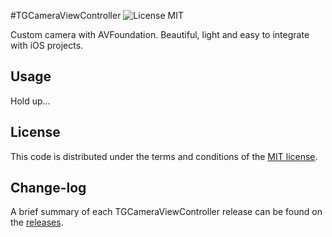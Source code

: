 #TGCameraViewController ![License MIT](https://go-shields.herokuapp.com/license-MIT-blue.png)

Custom camera with AVFoundation. Beautiful, light and easy to integrate with iOS projects.

## Usage

Hold up...

## License

This code is distributed under the terms and conditions of the [MIT license](LICENSE).

## Change-log

A brief summary of each TGCameraViewController release can be found on the [releases](https://github.com/tdginternet/tudogostoso-ios_v1/releases).
